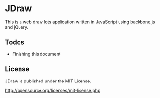 JDraw
=============

This is a web draw lots application written in JavaScript using backbone.js and jQuery.

Todos
-------

* Finishing this document

License
-------

JDraw is published under the MIT License.

http://opensource.org/licenses/mit-license.php